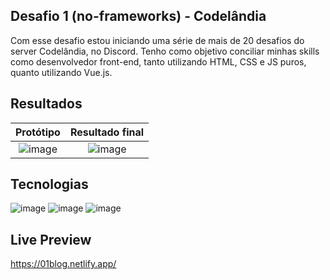 ## Desafio 1 (no-frameworks) - Codelândia

Com esse desafio estou iniciando uma série de mais de 20 desafios do server Codelândia, no Discord.
Tenho como objetivo conciliar minhas skills como desenvolvedor front-end, tanto utilizando HTML, CSS e JS puros, quanto utilizando Vue.js.

## Resultados

Protótipo                  |  Resultado final
:-------------------------:|:-------------------------:
![image](https://i.imgur.com/ngcpEwW.png)  |  ![image](https://i.imgur.com/4XsmSnw.png)

## Tecnologias

![image](https://img.shields.io/badge/HTML5-E34F26?style=for-the-badge&logo=html5&logoColor=white) ![image](https://img.shields.io/badge/CSS3-1572B6?style=for-the-badge&logo=css3&logoColor=white) ![image](https://img.shields.io/badge/JavaScript-323330?style=for-the-badge&logo=javascript&logoColor=F7DF1E)

## Live Preview

https://01blog.netlify.app/

